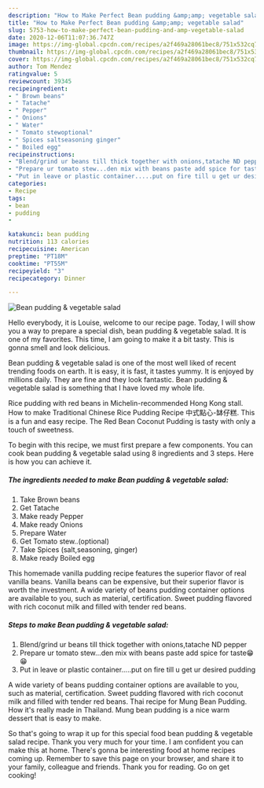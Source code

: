 ```yaml
---
description: "How to Make Perfect Bean pudding &amp;amp; vegetable salad"
title: "How to Make Perfect Bean pudding &amp;amp; vegetable salad"
slug: 5753-how-to-make-perfect-bean-pudding-and-amp-vegetable-salad
date: 2020-12-06T11:07:36.747Z
image: https://img-global.cpcdn.com/recipes/a2f469a28061bec8/751x532cq70/bean-pudding-vegetable-salad-recipe-main-photo.jpg
thumbnail: https://img-global.cpcdn.com/recipes/a2f469a28061bec8/751x532cq70/bean-pudding-vegetable-salad-recipe-main-photo.jpg
cover: https://img-global.cpcdn.com/recipes/a2f469a28061bec8/751x532cq70/bean-pudding-vegetable-salad-recipe-main-photo.jpg
author: Tom Mendez
ratingvalue: 5
reviewcount: 39345
recipeingredient:
- " Brown beans"
- " Tatache"
- " Pepper"
- " Onions"
- " Water"
- " Tomato stewoptional"
- " Spices saltseasoning ginger"
- " Boiled egg"
recipeinstructions:
- "Blend/grind ur beans till thick together with onions,tatache ND pepper"
- "Prepare ur tomato stew...den mix with beans paste add spice for taste😁😁"
- "Put in leave or plastic container.....put on fire till u get ur desired pudding"
categories:
- Recipe
tags:
- bean
- pudding
- 

katakunci: bean pudding  
nutrition: 113 calories
recipecuisine: American
preptime: "PT18M"
cooktime: "PT55M"
recipeyield: "3"
recipecategory: Dinner

---
```



![Bean pudding &amp; vegetable salad](https://img-global.cpcdn.com/recipes/a2f469a28061bec8/751x532cq70/bean-pudding-vegetable-salad-recipe-main-photo.jpg)

Hello everybody, it is Louise, welcome to our recipe page. Today, I will show you a way to prepare a special dish, bean pudding &amp; vegetable salad. It is one of my favorites. This time, I am going to make it a bit tasty. This is gonna smell and look delicious.

Bean pudding &amp; vegetable salad is one of the most well liked of recent trending foods on earth. It is easy, it is fast, it tastes yummy. It is enjoyed by millions daily. They are fine and they look fantastic. Bean pudding &amp; vegetable salad is something that I have loved my whole life.

Rice pudding with red beans in Michelin-recommended Hong Kong stall. How to make Traditional Chinese Rice Pudding Recipe 中式點心-缽仔糕. This is a fun and easy recipe. The Red Bean Coconut Pudding is tasty with only a touch of sweetness.


To begin with this recipe, we must first prepare a few components. You can cook bean pudding &amp; vegetable salad using 8 ingredients and 3 steps. Here is how you can achieve it.

<!--inarticleads1-->

##### The ingredients needed to make Bean pudding &amp; vegetable salad:

1. Take  Brown beans
1. Get  Tatache
1. Make ready  Pepper
1. Make ready  Onions
1. Prepare  Water
1. Get  Tomato stew..(optional)
1. Take  Spices (salt,seasoning, ginger)
1. Make ready  Boiled egg


This homemade vanilla pudding recipe features the superior flavor of real vanilla beans. Vanilla beans can be expensive, but their superior flavor is worth the investment. A wide variety of beans pudding container options are available to you, such as material, certification. Sweet pudding flavored with rich coconut milk and filled with tender red beans. 

<!--inarticleads2-->

##### Steps to make Bean pudding &amp; vegetable salad:

1. Blend/grind ur beans till thick together with onions,tatache ND pepper
1. Prepare ur tomato stew...den mix with beans paste add spice for taste😁😁
1. Put in leave or plastic container.....put on fire till u get ur desired pudding


A wide variety of beans pudding container options are available to you, such as material, certification. Sweet pudding flavored with rich coconut milk and filled with tender red beans. Thai recipe for Mung Bean Pudding. How it&#39;s really made in Thailand. Mung bean pudding is a nice warm dessert that is easy to make. 

So that's going to wrap it up for this special food bean pudding &amp; vegetable salad recipe. Thank you very much for your time. I am confident you can make this at home. There's gonna be interesting food at home recipes coming up. Remember to save this page on your browser, and share it to your family, colleague and friends. Thank you for reading. Go on get cooking!

